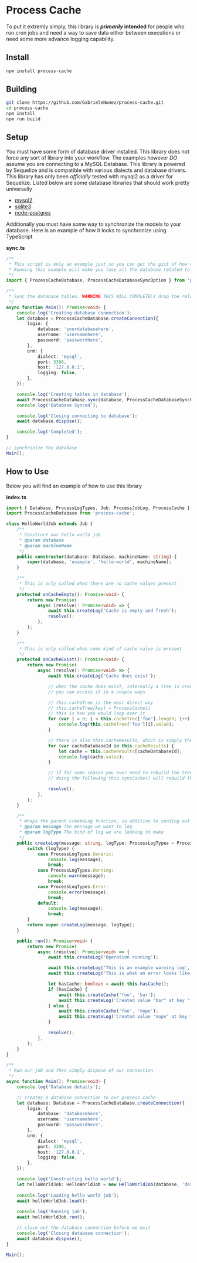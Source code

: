 # Process Cache

To put it extremly simply, this library is ***primarily* intended** for people who run cron jobs and need a way to save data either between executions or need some more advance logging capability.

## Install
```bash
npm install process-cache
```


## Building
```bash
git clone https://github.com/GabrieleNunez/process-cache.git
cd process-cache
npm install
npm run build
```


## Setup

You must have some form of database driver installed. This library does not force any sort of library into your workflow. The examples however *DO* assume you are connecting to a MySQL Database. This library is powered by Sequelize and is compatible with various dialects and database drivers. This library has only been *officially* tested with mysql2 as a driver for Sequelize. Listed below are some database libraries that should work pretty universally

* [mysql2](https://www.npmjs.com/package/mysql2) 
* [sqlite3](https://www.npmjs.com/package/sqlite3)
* [node-postgres](https://www.npmjs.com/package/pg)

Additionally you must have some way to synchronize the models to your database. Here is an example of how it looks to synchronize using TypeScript

**sync.ts**
```typescript
/** 
 * This script is only an example just so you can get the gist of how to set this up. 
 * Running this example will make you lose all the database related to the tables that the model uses.
 */
import { ProcessCacheDatabase, ProcessCacheDatabaseSyncOption } from 'process-cache';

/**
 * Sync the database tables. WARNING THIS WILL COMPLETELY drop the related tables if they exist already
 */
async function Main(): Promise<void> {
    console.log('Creating database connection');
    let database = ProcessCacheDatabase.createConnection({
        login: {
            database: 'yourdatabasehere',
            username: 'usernamehere',
            password: 'passwordhere',
        },
        orm: {
            dialect: 'mysql',
            port: 3306,
            host: '127.0.0.1',
            logging: false,
        },
    });

    console.log('Creating tables in database');
    await ProcessCacheDatabase.sync(database, ProcessCacheDatabaseSyncOption.New, true);
    console.log('Database Synced');

    console.log('Closing connecting to database');
    await database.dispose();

    console.log('Completed');
}

// synchronize the database
Main();

```


## How to Use

Below you will find an example of how to use this library

**index.ts**
```typescript
import { Database, ProcessLogTypes, Job, ProcessJobLog, ProcessCache } from 'process-cache';
import ProcessCacheDatabase from 'process-cache';

class HelloWorldJob extends Job {
    /**
     * Construct our hello world job
     * @param database
     * @param machineName
     */
    public constructor(database: Database, machineName: string) {
        super(database, 'example', 'hello-world', machineName);
    }

    /**
     * This is only called when there are no cache values present
     */
    protected onCacheEmpty(): Promise<void> {
        return new Promise(
            async (resolve): Promise<void> => {
                await this.createLog('Cache is empty and fresh');
                resolve();
            },
        );
    }

    /**
     * This is only called when some kind of cache value is present
     */
    protected onCacheExist(): Promise<void> {
        return new Promise(
            async (resolve): Promise<void> => {
                await this.createLog('Cache does exist');

                // when the cache does exist, internally a tree is created that represents the cache
                // you can access it in a couple ways

                // this.cacheTree is the most direct way
                // this.cacheTree[key] = ProcessCache[]
                // this is how you would loop over it
                for (var i = 0; i < this.cacheTree['foo'].length; i++) {
                    console.log(this.cacheTree['foo'][i].value);
                }

                // there is also this.cacheResults, which is simply the format of { [cacheDatabaseId: number] : ProcessCache }
                for (var cacheDatabaseId in this.cacheResults) {
                    let cache = this.cacheResults[cacheDatabaseId];
                    console.log(cache.value);
                }

                // if for some reason you ever need to rebuild the tree
                // doing the following this.syncCache() will rebuild the tree and results

                resolve();
            },
        );
    }

    /**
     * Wraps the parent createLog function, in addition to sending out to the database for logging, we log to the console window
     * @param message The message we want to log
     * @param logType The kind of log we are looking to make
     */
    public createLog(message: string, logType: ProcessLogTypes = ProcessLogTypes.Generic): Promise<ProcessJobLog> {
        switch (logType) {
            case ProcessLogTypes.Generic:
                console.log(message);
                break;
            case ProcessLogTypes.Warning:
                console.warn(message);
                break;
            case ProcessLogTypes.Error:
                console.error(message);
                break;
            default:
                console.log(message);
                break;
        }
        return super.createLog(message, logType);
    }

    public run(): Promise<void> {
        return new Promise(
            async (resolve): Promise<void> => {
                await this.createLog('Operation running');

                await this.createLog('This is an example warning log', ProcessLogTypes.Warning);
                await this.createLog('This is what an error looks like', ProcessLogTypes.Error);

                let hasCache: boolean = await this.hasCache();
                if (hasCache) {
                    await this.createCache('foo', 'bar');
                    await this.createLog('Created value "bar" at key "foo" in cache');
                } else {
                    await this.createCache('foo', 'nope');
                    await this.createLog('Created value "nope" at key "foo" in cache');
                }

                resolve();
            },
        );
    }
}

/**
 * Run our job and then simply dispose of our connection
 */
async function Main(): Promise<void> {
    console.log('Database details');

    // creates a database connection to our process cache
    let database: Database = ProcessCacheDatabase.createConnection({
        login: {
            database: 'databasehere',
            username: 'usernamehere',
            password: 'passwordhere',
        },
        orm: {
            dialect: 'mysql',
            port: 3306,
            host: '127.0.0.1',
            logging: false,
        },
    });

    console.log('Constructing hello world');
    let helloWorldJob: HelloWorldJob = new HelloWorldJob(database, 'desktop-main');
    
    console.log('Loading hello world job');
    await helloWorldJob.load();
    
    console.log('Running job');
    await helloWorldJob.run();

    // close out the database connection before we exit
    console.log('Closing database connection');
    await database.dispose();
}

Main();
```